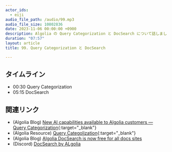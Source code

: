 ```yaml
---
actor_ids:
  - eiji
audio_file_path: /audio/99.mp3
audio_file_size: 10802836 
date: 2023-11-06 00:00:00 +0900
description: Algolia の Query Categorization と DocSearch について話しました
duration: "07:57"
layout: article
title: 99. Query Categorization と DocSearch

---
```


## タイムライン

- 00:30 Query Categorization
- 05:15 DocSearch

## 関連リンク

- (Algolia Blog) [New AI capabilities available to Algolia customers — Query Categorization](https://www.algolia.com/blog/product/new-ai-capabilities-available-to-algolia-customers-query-categorization/){:target="_blank"}
- (Algolia Resource) [Query Categolization](https://resources.algolia.com/home/infographic-querycategorization){:target="_blank"}
- (Algolia Blog) [Algolia DocSearch is now free for all docs sites](https://www.algolia.com/blog/product/algolia-docsearch-is-free/)
- (Discord) [DocSearch by ALgolia](https://discord.com/invite/bRTacwYrfX)
